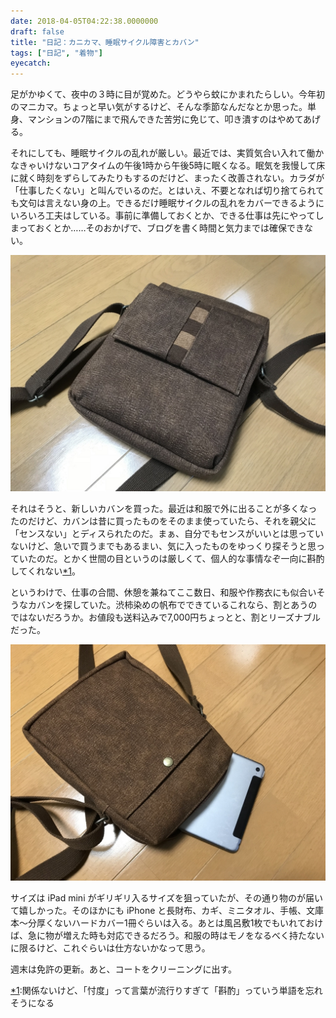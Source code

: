 ```yaml
---
date: 2018-04-05T04:22:38.0000000
draft: false
title: "日記：カニカマ、睡眠サイクル障害とカバン"
tags: ["日記", "着物"]
eyecatch: 
---
```

<p>足がかゆくて、夜中の３時に目が覚めた。どうやら蚊にかまれたらしい。今年初のマニカマ。ちょっと早い気がするけど、そんな季節なんだなとか思った。単身、マンションの7階にまで飛んできた苦労に免じて、叩き潰すのはやめてあげる。</p><p>それにしても、睡眠サイクルの乱れが厳しい。最近では、実質気合い入れて働かなきゃいけないコアタイムの午後1時から午後5時に眠くなる。眠気を我慢して床に就く時刻をずらしてみたりもするのだけど、まったく改善されない。カラダが「仕事したくない」と叫んでいるのだ。とはいえ、不要となれば切り捨てられても文句は言えない身の上。できるだけ睡眠サイクルの乱れをカバーできるようにいろいろ工夫はしている。事前に準備しておくとか、できる仕事は先にやってしまっておくとか……そのおかげで、ブログを書く時間と気力までは確保できない。</p><p><span itemscope itemtype="http://schema.org/Photograph"><img src="20180403174416.jpg" alt="f:id:daruyanagi:20180403174416j:plain" title="f:id:daruyanagi:20180403174416j:plain" class="hatena-fotolife" itemprop="image"></span></p><p>それはそうと、新しいカバンを買った。最近は和服で外に出ることが多くなったのだけど、カバンは昔に買ったものをそのまま使っていたら、それを親父に「センスない」とディスられたのだ。まぁ、自分でもセンスがいいとは思っていないけど、急いで買うまでもあるまい、気に入ったものをゆっくり探そうと思っていたのだ。とかく世間の目というのは厳しくて、個人的な事情なぞ一向に斟酌してくれない<a href="#f-d1976f60" name="fn-d1976f60" title="関係ないけど、「忖度」って言葉が流行りすぎて「斟酌」っていう単語を忘れそうになる">*1</a>。</p><p>というわけで、仕事の合間、休憩を兼ねてここ数日、和服や作務衣にも似合いそうなカバンを探していた。渋柿染めの帆布でできているこれなら、割とあうのではないだろうか。お値段も送料込みで7,000円ちょっとと、割とリーズナブルだった。</p><p><span itemscope itemtype="http://schema.org/Photograph"><img src="20180403174443.jpg" alt="f:id:daruyanagi:20180403174443j:plain" title="f:id:daruyanagi:20180403174443j:plain" class="hatena-fotolife" itemprop="image"></span></p><p>サイズは iPad mini がギリギリ入るサイズを狙っていたが、その通り物のが届いて嬉しかった。そのほかにも iPhone と長財布、カギ、ミニタオル、手帳、文庫本～分厚くないハードカバー1冊ぐらいは入る。あとは風呂敷1枚でもいれておけば、急に物が増えた時も対応できるだろう。和服の時はモノをなるべく持たないに限るけど、これぐらいは仕方ないかなって思う。</p><p>週末は免許の更新。あと、コートをクリーニングに出す。</p>
<div class="footnote">
<p class="footnote"><a href="#fn-d1976f60" name="f-d1976f60" class="footnote-number">*1</a><span class="footnote-delimiter">:</span><span class="footnote-text">関係ないけど、「忖度」って言葉が流行りすぎて「斟酌」っていう単語を忘れそうになる</span></p>
</div>